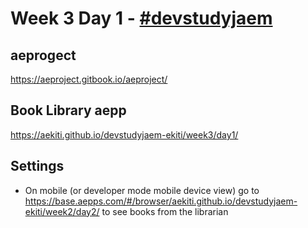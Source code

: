 # Week 3 Day 1 - [#devstudyjaem](https://twitter.com/search?q=%23devstudyjaem)

## aeprogect

<a href="https://aeproject.gitbook.io/aeproject/" target="_blank" title="aeproject">https://aeproject.gitbook.io/aeproject/</a>

## Book Library aepp

<a href="https://aekiti.github.io/devstudyjaem-ekiti/week3/day1/" target="_blank" title="book">https://aekiti.github.io/devstudyjaem-ekiti/week3/day1/</a>

## Settings

* On mobile (or developer mode mobile device view) go to <a href="https://base.aepps.com/#/browser/aekiti.github.io/devstudyjaem-ekiti/week2/day2/" target="_blank" title="base aepp todo">https://base.aepps.com/#/browser/aekiti.github.io/devstudyjaem-ekiti/week2/day2/</a> to see books from the librarian
